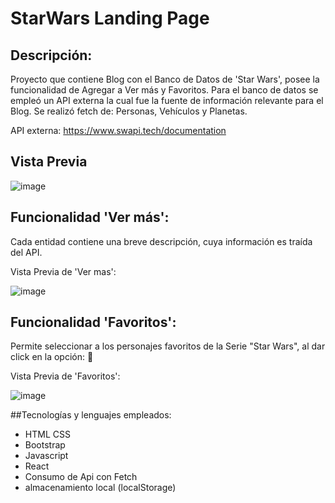 # StarWars Landing Page

## Descripción:

Proyecto que contiene Blog con el Banco de Datos de 'Star Wars', posee la funcionalidad de Agregar a Ver más y  Favoritos. Para el banco de datos se empleó un API externa la cual fue la fuente de información relevante para el Blog.
Se realizó fetch de: Personas, Vehículos y Planetas.

API externa: https://www.swapi.tech/documentation

## Vista Previa

![image](https://github.com/linamaria126/StarWars/assets/66230572/6f70b84f-8aad-4a88-b299-268f61f4f931)


## Funcionalidad 'Ver más':

Cada entidad contiene una breve descripción, cuya información es traída del API.

Vista Previa de 'Ver mas':

![image](https://github.com/linamaria126/StarWars/assets/66230572/d048b753-b991-42e1-a691-8d44f56d01ff)


## Funcionalidad 'Favoritos':

Permite seleccionar a los personajes favoritos de la Serie "Star Wars", al dar click en la opción: 💛

Vista Previa de 'Favoritos':

![image](https://github.com/linamaria126/StarWars/assets/66230572/cc67cf98-817c-42a8-bd14-355059328401)


##Tecnologías y lenguajes empleados:

- HTML CSS
- Bootstrap
- Javascript
- React
- Consumo de Api con Fetch
- almacenamiento local (localStorage)
